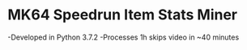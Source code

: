 # MK64 Speedrun Item Stats Miner

-Developed in Python 3.7.2
-Processes 1h skips video in ~40 minutes
